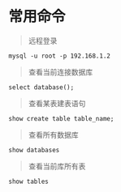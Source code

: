 # 常用命令

> 远程登录

```mysql
mysql -u root -p 192.168.1.2
```

> 查看当前连接数据库

```mysql
select database();
```
> 查看某表建表语句

```mysql
show create table table_name;
```

> 查看所有数据库

```mysql
show databases
```

> 查看当前库所有表

```mysql
show tables
```
